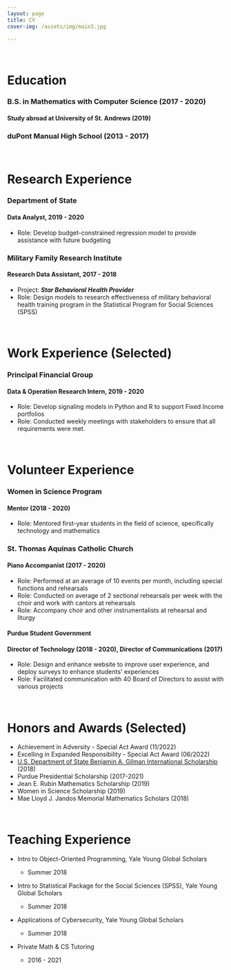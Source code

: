 ```yaml
---
layout: page
title: CV
cover-img: /assets/img/main3.jpg

---
```


<br/>


# Education
### B.S. in Mathematics with Computer Science (2017 - 2020)
#### Study abroad at University of St. Andrews (2019)

### duPont Manual High School (2013 - 2017)
<br/>

# Research Experience
### Department of State
#### Data Analyst, 2019 - 2020
* Role: Develop budget-constrained regression model to provide assistance with future budgeting

### Military Family Research Institute
#### Research Data Assistant, 2017 - 2018
*  Project: _**Star Behavioral Health Provider**_
  * Role: Design models to research effectiveness of military behavioral health training program in the Statistical Program for Social Sciences (SPSS)
<br/>

# Work Experience (Selected)
### Principal Financial Group
#### Data & Operation Research Intern, 2019 - 2020
* Role: Develop signaling models in Python and R to support Fixed Income portfolios
* Role: Conducted weekly meetings with stakeholders to ensure that all requirements were met. 
<br/>

# Volunteer Experience
### Women in Science Program
#### Mentor (2018 - 2020)
* Role: Mentored first-year students in the field of science, specifically technology and mathematics

### St. Thomas Aquinas Catholic Church
#### Piano Accompanist (2017 - 2020)
* Role: Performed at an average of 10 events per month, including special functions and rehearsals
* Role: Conducted on average of 2 sectional rehearsals per week with the choir and work with cantors at rehearsals
* Role: Accompany choir and other instrumentalists at rehearsal and liturgy

#### Purdue Student Government
#### Director of Technology (2018 - 2020), Director of Communications (2017)
* Role: Design and enhance website to improve user experience, and deploy surveys to enhance students' experiences 
* Role:	Facilitated communication with 40 Board of Directors to assist with various projects

<br/>

# Honors and Awards (Selected)
*	Achievement in Adversity - Special Act Award (11/2022)
*	Excelling in Expanded Responsibility - Special Act Award (06/2022)
* [U.S. Department of State Benjamin A. Gilman International Scholarship](https://www.purdue.edu/niso/scholars/Lee,%20Sue%2019gl.php) (2018) 
* Purdue Presidential Scholarship (2017-2021)
* Jean E. Rubin Mathematics Scholarship (2019)
* Women in Science Scholarship (2019)
* Mae Lloyd J. Jandos Memorial Mathematics Scholars (2018)


<br/>

# Teaching Experience
* Intro to Object-Oriented Programming, Yale Young Global Scholars
  * Summer 2018

* Intro to Statistical Package for the Social Sciences (SPSS), Yale Young Global Scholars
  * Summer 2018

* Applications of Cybersecurity, Yale Young Global Scholars
  * Summer 2018

* Private Math & CS Tutoring
  * 2016 - 2021
